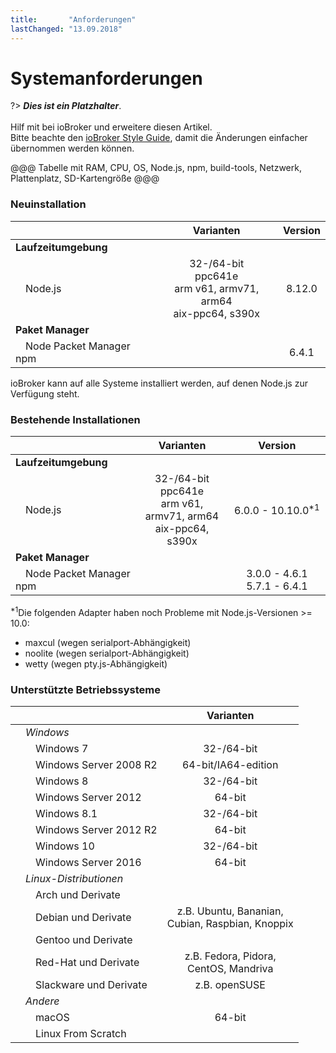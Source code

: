 ```yaml
---
title:       "Anforderungen"
lastChanged: "13.09.2018"
---
```


# Systemanforderungen

?> ***Dies ist ein Platzhalter***.
   <br><br>
   Hilf mit bei ioBroker und erweitere diesen Artikel.  
   Bitte beachte den [ioBroker Style Guide](community/styleguidedoc), 
   damit die Änderungen einfacher übernommen werden können.

@@@ Tabelle mit RAM, CPU, OS, Node.js, npm, build-tools, Netzwerk,
Plattenplatz, SD-Kartengröße @@@


### Neuinstallation

|   | Varianten | Version |
|---|:---------:|:-------:|
**Laufzeitumgebung** | | 
&emsp;Node.js | 32-/64-bit<br>ppc641e<br>arm v61, armv71, arm64<br>aix-ppc64, s390x | 8.12.0
**Paket Manager** | |
&emsp;Node Packet Manager npm  |                 | 6.4.1

ioBroker kann auf alle Systeme installiert werden, auf denen Node.js zur
Verfügung steht.


### Bestehende Installationen

|   | Varianten | Version |
|---|:---------:|:-------:|
**Laufzeitumgebung** | | 
&emsp;Node.js | 32-/64-bit<br>ppc641e<br>arm v61, armv71, arm64<br>aix-ppc64, s390x | 6.0.0 - 10.10.0<sup>*1</sup>
**Paket Manager** | |
&emsp;Node Packet Manager npm  |                 | 3.0.0 - 4.6.1  5.7.1 - 6.4.1

<sup>*1</sup>Die folgenden Adapter haben noch Probleme mit Node.js-Versionen >= 10.0:
- maxcul (wegen serialport-Abhängigkeit)
- noolite (wegen serialport-Abhängigkeit)
- wetty (wegen pty.js-Abhängigkeit)


### Unterstützte Betriebssysteme
|   | Varianten | 
|---|:---------:|
&emsp;*Windows* |
&emsp;&emsp;Windows 7 | 32-/64-bit
&emsp;&emsp;Windows Server 2008 R2 | 64-bit/IA64-edition
&emsp;&emsp;Windows 8 | 32-/64-bit
&emsp;&emsp;Windows Server 2012 |  64-bit
&emsp;&emsp;Windows 8.1 | 32-/64-bit
&emsp;&emsp;Windows Server 2012 R2 | 64-bit
&emsp;&emsp;Windows 10 | 32-/64-bit
&emsp;&emsp;Windows Server 2016 | 64-bit
*&emsp;Linux-Distributionen* |
&emsp;&emsp;Arch und Derivate |
&emsp;&emsp;Debian und Derivate | z.B. Ubuntu, Bananian, <br>Cubian, Raspbian, Knoppix
&emsp;&emsp;Gentoo und Derivate |
&emsp;&emsp;Red-Hat und Derivate | z.B. Fedora, Pidora, <br>CentOS, Mandriva
&emsp;&emsp;Slackware und Derivate | z.B. openSUSE
&emsp;*Andere* |
&emsp;&emsp;macOS | 64-bit
&emsp;&emsp;Linux From Scratch |
